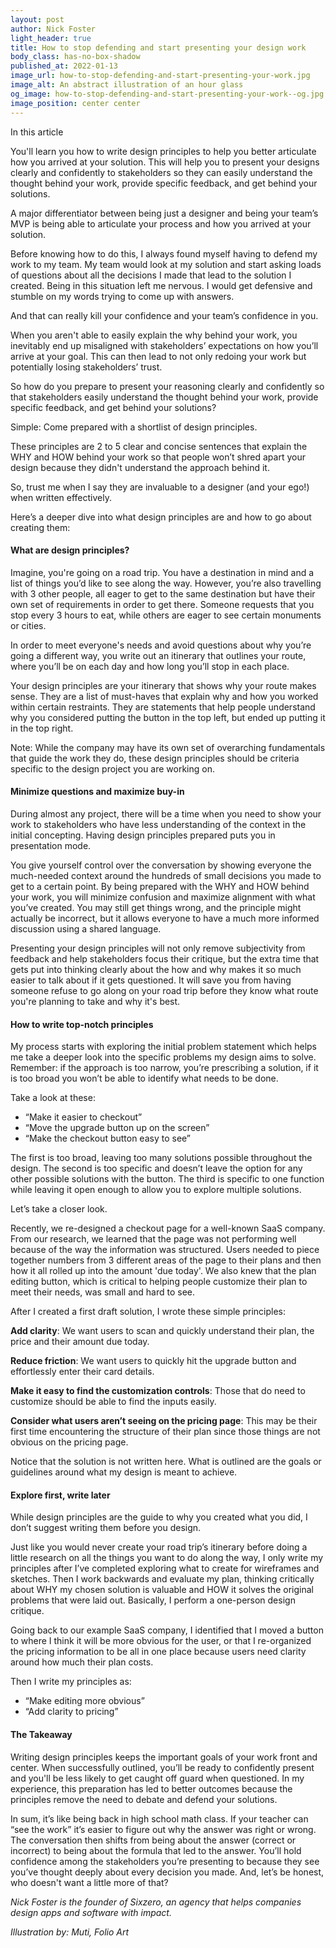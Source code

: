 ```yaml
---
layout: post
author: Nick Foster
light_header: true
title: How to stop defending and start presenting your design work
body_class: has-no-box-shadow
published_at: 2022-01-13
image_url: how-to-stop-defending-and-start-presenting-your-work.jpg
image_alt: An abstract illustration of an hour glass
og_image: how-to-stop-defending-and-start-presenting-your-work--og.jpg
image_position: center center
---
```


<div class="post-summary">
  <span class="post-summary__highlight-text">In this article</span>
  <p>
    You'll learn you how to write design principles to help you better articulate how you arrived at your solution. This will help you to present your designs clearly and confidently to stakeholders so they can easily understand the thought behind your work, provide specific feedback, and get behind your solutions.
  </p>
</div>

A major differentiator between being just a designer and being your team’s MVP is being able to articulate your process and how you arrived at your solution. 

Before knowing how to do this, I always found myself having to defend my work to my team. My team would look at my solution and start asking loads of questions about all the decisions I made that lead to the solution I created. Being in this situation left me nervous. I would get defensive and stumble on my words trying to come up with answers.

And that can really kill your confidence and your team’s confidence in you.

When you aren't able to easily explain the why behind your work, you inevitably end up misaligned with stakeholders’ expectations on how you’ll arrive at your goal. This can then lead to not only redoing your work but potentially losing stakeholders’ trust. 

So how do you prepare to present your reasoning clearly and confidently so that stakeholders easily understand the thought behind your work, provide specific feedback, and get behind your solutions?

Simple: Come prepared with a shortlist of design principles.

These principles are 2 to 5 clear and concise sentences that explain the WHY and HOW behind your work so that people won’t shred apart your design because they didn't understand the approach behind it.

So, trust me when I say they are invaluable to a designer (and your ego!) when written effectively. 

Here’s a deeper dive into what design principles are and how to go about creating them: 

#### What are design principles?   

Imagine, you're going on a road trip. You have a destination in mind and a list of things you’d like to see along the way. However, you’re also travelling with 3 other people, all eager to get to the same destination but have their own set of requirements in order to get there. Someone requests that you stop every 3 hours to eat, while others are eager to see certain monuments or cities. 

In order to meet everyone's needs and avoid questions about why you’re going a different way, you write out an itinerary that outlines your route, where you’ll be on each day and how long you’ll stop in each place.

Your design principles are your itinerary that shows why your route makes sense. They are a list of must-haves that explain why and how you worked within certain restraints. They are statements that help people understand why you considered putting the button in the top left, but ended up putting it in the top right.

Note: While the company may have its own set of overarching fundamentals that guide the work they do, these design principles should be criteria specific to the design project you are working on.

#### Minimize questions and maximize buy-in

During almost any project, there will be a time when you need to show your work to stakeholders who have less understanding of the context in the initial concepting. Having design principles prepared puts you in presentation mode. 

You give yourself control over the conversation by showing everyone the much-needed context around the hundreds of small decisions you made to get to a certain point. By being prepared with the WHY and HOW behind your work, you will minimize confusion and maximize alignment with what you’ve created. You may still get things wrong, and the principle might actually be incorrect, but it allows everyone to have a much more informed discussion using a shared language.

Presenting your design principles will not only remove subjectivity from feedback and help stakeholders focus their critique, but the extra time that gets put into thinking clearly about the how and why makes it so much easier to talk about if it gets questioned. It will save you from having someone refuse to go along on your road trip before they know what route you're planning to take and why it's best.

#### How to write top-notch principles

My process starts with exploring the initial problem statement which helps me take a deeper look into the specific problems my design aims to solve. Remember: if the approach is too narrow, you’re prescribing a solution, if it is too broad you won’t be able to identify what needs to be done. 

Take a look at these:
- “Make it easier to checkout” 
- “Move the upgrade button up on the screen” 
- “Make the checkout button easy to see” 

The first is too broad, leaving too many solutions possible throughout the design. The second is too specific and doesn’t leave the option for any other possible solutions with the button. The third is specific to one function while leaving it open enough to allow you to explore multiple solutions. 

Let’s take a closer look.

Recently, we re-designed a checkout page for a well-known SaaS company. From our research, we learned that the page was not performing well because of the way the information was structured. Users needed to piece together numbers from 3 different areas of the page to their plans and then how it all rolled up into the amount 'due today'. We also knew that the plan editing button, which is critical to helping people customize their plan to meet their needs, was small and hard to see.

After I created a first draft solution, I wrote these simple principles: 

**Add clarity**: We want users to scan and quickly understand their plan, the price and their amount due today.

**Reduce friction**: We want users to quickly hit the upgrade button and effortlessly enter their card details.

**Make it easy to find the customization controls**: Those that do need to customize should be able to find the inputs easily.

**Consider what users aren’t seeing on the pricing page**: This may be their first time encountering the structure of their plan since those things are not obvious on the pricing page.

Notice that the solution is not written here. What is outlined are the goals or guidelines around what my design is meant to achieve. 

#### Explore first, write later

While design principles are the guide to why you created what you did, I don’t suggest writing them before you design. 

Just like you would never create your road trip’s itinerary before doing a little research on all the things you want to do along the way, I only write my principles after I’ve completed exploring what to create for wireframes and sketches. Then I work backwards and evaluate my plan, thinking critically about WHY my chosen solution is valuable and HOW it solves the original problems that were laid out. Basically, I perform a one-person design critique. 

Going back to our example SaaS company, I identified that I moved a button to where I think it will be more obvious for the user, or that I re-organized the pricing information to be all in one place because users need clarity around how much their plan costs. 

Then I write my principles as:
- “Make editing more obvious” 
- “Add clarity to pricing” 

#### The Takeaway

Writing design principles keeps the important goals of your work front and center. When successfully outlined, you’ll be ready to confidently present and you'll be less likely to get caught off guard when questioned.  In my experience, this preparation has led to better outcomes because the principles remove the need to debate and defend your solutions. 

In sum, it’s like being back in high school math class. If your teacher can “see the work” it’s easier to figure out why the answer was right or wrong. The conversation then shifts from being about the answer (correct or incorrect) to being about the formula that led to the answer. You’ll hold confidence among the stakeholders you’re presenting to because they see you’ve thought deeply about every decision you made. And, let’s be honest, who doesn't want a little more of that? 

*Nick Foster is the founder of Sixzero, an agency that helps companies design apps and software with impact.*

*Illustration by: Muti, Folio Art*

